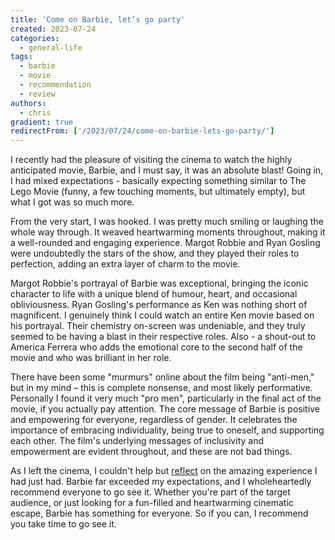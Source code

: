 ```yaml
---
title: 'Come on Barbie, let’s go party'
created: 2023-07-24
categories:
  - general-life
tags:
  - barbie
  - movie
  - recommendation
  - review
authors:
  - chris
gradient: true
redirectFrom: ['/2023/07/24/come-on-barbie-lets-go-party/']
---
```


I recently had the pleasure of visiting the cinema to watch the highly anticipated movie, Barbie, and I must say, it was an absolute blast! Going in, I had mixed expectations - basically expecting something similar to The Lego Movie (funny, a few touching moments, but ultimately empty), but what I got was so much more.

From the very start, I was hooked. I was pretty much smiling or laughing the whole way through. It weaved heartwarming moments throughout, making it a well-rounded and engaging experience. Margot Robbie and Ryan Gosling were undoubtedly the stars of the show, and they played their roles to perfection, adding an extra layer of charm to the movie.

Margot Robbie's portrayal of Barbie was exceptional, bringing the iconic character to life with a unique blend of humour, heart, and occasional obliviousness. Ryan Gosling's performance as Ken was nothing short of magnificent. I genuinely think I could watch an entire Ken movie based on his portrayal. Their chemistry on-screen was undeniable, and they truly seemed to be having a blast in their respective roles. Also - a shout-out to America Ferrera who adds the emotional core to the second half of the movie and who was brilliant in her role.

There have been some "murmurs" online about the film being "anti-men," but in my mind – this is complete nonsense, and most likely performative. Personally I found it very much "pro men", particularly in the final act of the movie, if you actually pay attention. The core message of Barbie is positive and empowering for everyone, regardless of gender. It celebrates the importance of embracing individuality, being true to oneself, and supporting each other. The film's underlying messages of inclusivity and empowerment are evident throughout, and these are not bad things.

As I left the cinema, I couldn't help but [reflect](https://bsky.app/profile/chrismcleod.dev/post/3k34gi4hce62r) on the amazing experience I had just had. Barbie far exceeded my expectations, and I wholeheartedly recommend everyone to go see it. Whether you're part of the target audience, or just looking for a fun-filled and heartwarming cinematic escape, Barbie has something for everyone. So if you can, I recommend you take time to go see it.
